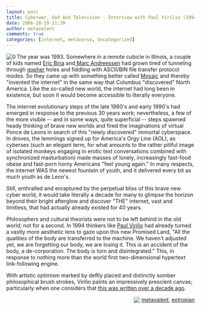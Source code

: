 ```yaml
---
layout: post
title: Cyberwar, God And Television - Interview with Paul Virilio (1994)
date: 2006-10-19 21:39
author: metavalent
comments: true
categories: [internet, metaverse, Uncategorized]
---
```

<!--Lead Photo --><a href="http://www.ctheory.net/articles.aspx?id=62"><img src="http://metavalent.info/images/ctheory.logo.jpg" border="0" alt="0" align="left" /></a><!-- Commentary -->The year was 1993. Somewhere in a remote cubicle in Illinois, a couple of kids named <a href="http://en.wikipedia.org/wiki/Eric_Bina">Eric Bina</a> and<a href="http://en.wikipedia.org/wiki/Marc_Andreessen"> Marc Andreessen</a> had grown tired of tunneling through <a href="http://en.wikipedia.org/wiki/Gopher_protocol">gopher</a> holes and fiddling with ASCII/BIN file transfer protocol modes. So they came up with something better called <a href="http://en.wikipedia.org/wiki/Image:Mosaic_browser_plaque_ncsa.jpg">Mosaic</a> and thereby "invented the internet" in the same way that Columbus "discovered" North America. Like the so-called new world, the internet had long been in existence, but soon it would become accessible to literally everyone. 

The internet evolutionary steps of the late 1980's and early 1990's had emerged in response to the previous 30 years work; nevertheless, a few of the more visible -- and in some ways, quite superficial -- steps spawned heady thinking of brave new worlds and fired the imaginations of virtual Ponce de Leons in search of this "newly discovered" immortal cyberspace. In droves, the lemmings signed up for America's Orgy Line (AOL), as cybersex (such an elegant term, for what amounts to the rather pitiful image of isolated monkeys engaging in erotic text conversations combined with synchronized masturbation) made masses of lonely, increasingly fast-food obese and fast-porn horny Americans "feel young again." In many respects, the internet WAS the newest fountain of youth, and it delivered every bit as much youth as de Leon's.

Still, enthralled and enraptured by the perpetual bliss of this brave new cyber world, it would take literally a decade for many to glimpse the horizon beyond their bright afterglow and discover "THE" internet, vast and limitless, that had actually already existed for 40 years.

Philosophers and cultural theorists were not to be left behind in the old world; not for a second. In 1994 thinkers like <a href="http://www.ctheory.net/articles.aspx?id=62">Paul Virilio</a> had already turned a vastly more aesthetic lens to gaze upon this new Promised Land, "All the qualities of the body are transferred to the machine. We haven't adjusted yet, we are forgetting our body, we are losing it. This is an accident of the body, a de-corporation. The body is torn and disintegrated." This, in response to nothing more than the world first two-dimensional hypertext link-following engine.

With artistic optimism marked by deftly placed and distinctly somber philosophical brush strokes, Virilio paints an impressively prescient canvas; particularly when one considers that <a href="http://www.ctheory.net/articles.aspx?id=62">this was written over a decade ago</a>.
<!-- Tags --><div align="right">

<img src="http://metavalent.info/images/technorati.bug.10x10.jpg" align="absbottom" border="0"/> <a href="http://technorati.com/tag/metavalent" rel="tag">metavalent</a>, <a href="http://technorati.com/tag/extropian" rel="tag">extropian</a>
</div><!-- //End Tags -->

